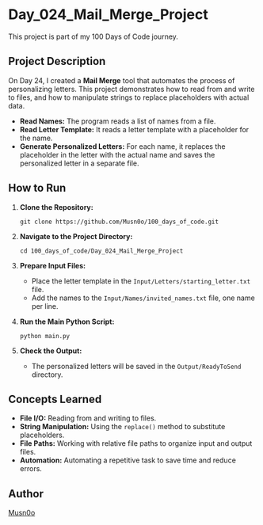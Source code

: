# Day_024_Mail_Merge_Project

This project is part of my 100 Days of Code journey.

## Project Description

On Day 24, I created a **Mail Merge** tool that automates the process of personalizing letters. This project demonstrates how to read from and write to files, and how to manipulate strings to replace placeholders with actual data.

- **Read Names:** The program reads a list of names from a file.
- **Read Letter Template:** It reads a letter template with a placeholder for the name.
- **Generate Personalized Letters:** For each name, it replaces the placeholder in the letter with the actual name and saves the personalized letter in a separate file.

## How to Run

1. **Clone the Repository:**
    
    ```
    git clone https://github.com/Musn0o/100_days_of_code.git
    ```
    
2. **Navigate to the Project Directory:**
    
    ```
    cd 100_days_of_code/Day_024_Mail_Merge_Project
    ```

3. **Prepare Input Files:**
    - Place the letter template in the `Input/Letters/starting_letter.txt` file.
    - Add the names to the `Input/Names/invited_names.txt` file, one name per line.

4. **Run the Main Python Script:**
    
    ```
    python main.py
    ```

5. **Check the Output:**
    - The personalized letters will be saved in the `Output/ReadyToSend` directory.

## Concepts Learned

- **File I/O:** Reading from and writing to files.
- **String Manipulation:** Using the `replace()` method to substitute placeholders.
- **File Paths:** Working with relative file paths to organize input and output files.
- **Automation:** Automating a repetitive task to save time and reduce errors.

## Author

[Musn0o](https://github.com/Musn0o)
